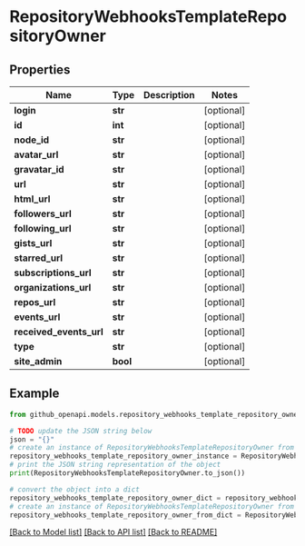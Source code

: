 # RepositoryWebhooksTemplateRepositoryOwner


## Properties

Name | Type | Description | Notes
------------ | ------------- | ------------- | -------------
**login** | **str** |  | [optional] 
**id** | **int** |  | [optional] 
**node_id** | **str** |  | [optional] 
**avatar_url** | **str** |  | [optional] 
**gravatar_id** | **str** |  | [optional] 
**url** | **str** |  | [optional] 
**html_url** | **str** |  | [optional] 
**followers_url** | **str** |  | [optional] 
**following_url** | **str** |  | [optional] 
**gists_url** | **str** |  | [optional] 
**starred_url** | **str** |  | [optional] 
**subscriptions_url** | **str** |  | [optional] 
**organizations_url** | **str** |  | [optional] 
**repos_url** | **str** |  | [optional] 
**events_url** | **str** |  | [optional] 
**received_events_url** | **str** |  | [optional] 
**type** | **str** |  | [optional] 
**site_admin** | **bool** |  | [optional] 

## Example

```python
from github_openapi.models.repository_webhooks_template_repository_owner import RepositoryWebhooksTemplateRepositoryOwner

# TODO update the JSON string below
json = "{}"
# create an instance of RepositoryWebhooksTemplateRepositoryOwner from a JSON string
repository_webhooks_template_repository_owner_instance = RepositoryWebhooksTemplateRepositoryOwner.from_json(json)
# print the JSON string representation of the object
print(RepositoryWebhooksTemplateRepositoryOwner.to_json())

# convert the object into a dict
repository_webhooks_template_repository_owner_dict = repository_webhooks_template_repository_owner_instance.to_dict()
# create an instance of RepositoryWebhooksTemplateRepositoryOwner from a dict
repository_webhooks_template_repository_owner_from_dict = RepositoryWebhooksTemplateRepositoryOwner.from_dict(repository_webhooks_template_repository_owner_dict)
```
[[Back to Model list]](../README.md#documentation-for-models) [[Back to API list]](../README.md#documentation-for-api-endpoints) [[Back to README]](../README.md)


